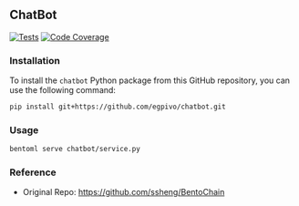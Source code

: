 ## ChatBot
[![Tests](https://github.com/egpivo/chatbot/workflows/CI/badge.svg)](https://github.com/egpivo/chatbot/actions)
[![Code Coverage](https://codecov.io/gh/egpivo/chatbot/branch/main/graph/badge.svg)](https://codecov.io/gh/egpivo/chatbot)


### Installation

To install the `chatbot` Python package from this GitHub repository, you can use the following command:

```bash
pip install git+https://github.com/egpivo/chatbot.git
```

### Usage
```bash
bentoml serve chatbot/service.py
```

### Reference
- Original Repo: https://github.com/ssheng/BentoChain
